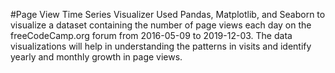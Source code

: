 #Page View Time Series Visualizer
 Used Pandas, Matplotlib, and Seaborn to visualize a dataset containing the number of page views each day on the freeCodeCamp.org forum from 2016-05-09 to 2019-12-03. The data visualizations will help in understanding the patterns in visits and identify yearly and monthly growth in page views.
